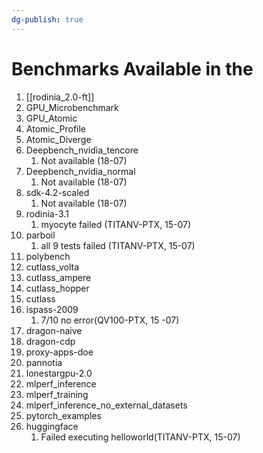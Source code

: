 ```yaml
---
dg-publish: true
---
```


# Benchmarks Available in the

1. [[rodinia_2.0-ft]]
2. GPU_Microbenchmark
3. GPU_Atomic
4. Atomic_Profile
5. Atomic_Diverge
6. Deepbench_nvidia_tencore
	1. Not available (18-07)
7. Deepbench_nvidia_normal
	1. Not available (18-07)
8. sdk-4.2-scaled
	1. Not available (18-07)
9. rodinia-3.1
	1. myocyte failed (TITANV-PTX, 15-07)
10. parboil
	1. all 9 tests failed (TITANV-PTX, 15-07)
11. polybench
12. cutlass_volta
13. cutlass_ampere
14. cutlass_hopper
15. cutlass
16. ispass-2009
	1. 7/10 no error(QV100-PTX, 15 -07)
17. dragon-naive
18. dragon-cdp
19. proxy-apps-doe
20. pannotia
21. lonestargpu-2.0
22. mlperf_inference
23. mlperf_training
24. mlperf_inference_no_external_datasets
25. pytorch_examples
26. huggingface
	1. Failed executing helloworld(TITANV-PTX, 15-07)

